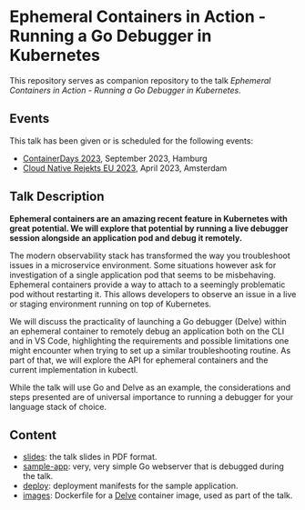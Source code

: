 # Ephemeral Containers in Action - Running a Go Debugger in Kubernetes

This repository serves as companion repository to the talk _Ephemeral Containers in Action - Running a Go Debugger in Kubernetes_.

## Events

This talk has been given or is scheduled for the following events:

- [ContainerDays 2023](https://www.containerdays.io/), September 2023, Hamburg
- [Cloud Native Rejekts EU 2023](https://cfp.cloud-native.rejekts.io/cloud-native-rejekts-eu-amsterdam-2023/talk/XSGW8F/), April 2023, Amsterdam

## Talk Description

**Ephemeral containers are an amazing recent feature in Kubernetes with great potential. We will explore that potential by running a live debugger session alongside an application pod and debug it remotely.**

The modern observability stack has transformed the way you troubleshoot issues in a microservice environment. Some situations however ask for investigation of a single application pod that seems to be misbehaving. Ephemeral containers provide a way to attach to a seemingly problematic pod without restarting it. This allows developers to observe an issue in a live or staging environment running on top of Kubernetes.

We will discuss the practicality of launching a Go debugger (Delve) within an ephemeral container to remotely debug an application both on the CLI and in VS Code, highlighting the requirements and possible limitations one might encounter when trying to set up a similar troubleshooting routine. As part of that, we will explore the API for ephemeral containers and the current implementation in kubectl.

While the talk will use Go and Delve as an example, the considerations and steps presented are of universal importance to running a debugger for your language stack of choice.

## Content

- [slides](./slides/): the talk slides in PDF format.
- [sample-app](./sample-app/): very, very simple Go webserver that is debugged during the talk.
- [deploy](./deploy/): deployment manifests for the sample application.
- [images](./images/): Dockerfile for a [Delve](https://github.com/go-delve/delve) container image, used as part of the talk.
